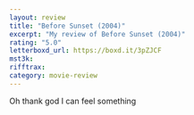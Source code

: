 ```yaml
---
layout: review
title: "Before Sunset (2004)"
excerpt: "My review of Before Sunset (2004)"
rating: "5.0"
letterboxd_url: https://boxd.it/3pZJCF
mst3k:
rifftrax:
category: movie-review
---
```


Oh thank god I can feel something

